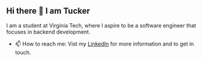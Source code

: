 ## Hi there 👋 I am Tucker
I am a student at Virginia Tech, where I aspire to be a software engineer that focuses in backend development.
- 📫 How to reach me: Vist my [LinkedIn](https://www.linkedin.com/in/tucker-vann-48bb20314/) for more information and to get in touch.
